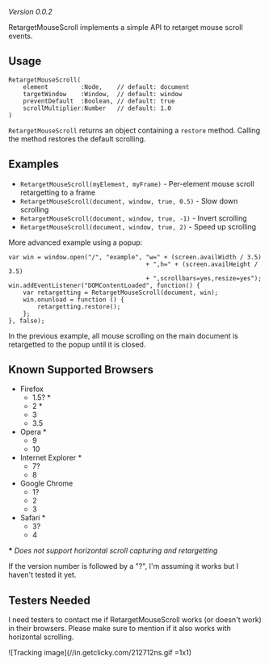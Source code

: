 *Version 0.0.2*

RetargetMouseScroll implements a simple API to retarget mouse scroll events.

Usage
-----

    RetargetMouseScroll(
        element         :Node,    // default: document
        targetWindow    :Window,  // default: window
        preventDefault  :Boolean, // default: true
        scrollMultiplier:Number   // default: 1.0
    )

`RetargetMouseScroll` returns an object containing a `restore` method. Calling the method restores the default scrolling.

Examples
--------

 * `RetargetMouseScroll(myElement, myFrame)` - Per-element mouse scroll retargetting to a frame
 * `RetargetMouseScroll(document, window, true, 0.5)` - Slow down scrolling
 * `RetargetMouseScroll(document, window, true, -1)` - Invert scrolling
 * `RetargetMouseScroll(document, window, true, 2)` - Speed up scrolling

More advanced example using a popup:

    var win = window.open("/", "example", "w=" + (screen.availWidth / 3.5)
                                          + ",h=" + (screen.availHeight / 3.5)
                                          + ",scrollbars=yes,resize=yes");
    win.addEventListener("DOMContentLoaded", function() {
        var retargetting = RetargetMouseScroll(document, win);
        win.onunload = function () {
    	    retargetting.restore();
        };
    }, false);

In the previous example, all mouse scrolling on the main document is retargetted to the popup until it is closed.

Known Supported Browsers
--------------------

* Firefox
   * 1.5? \*
   * 2 \*
   * 3
   * 3.5
* Opera \*
   * 9
   * 10
* Internet Explorer \*
   * 7?
   * 8
* Google Chrome
   * 1?
   * 2
   * 3
* Safari \*
   * 3?
   * 4

**\*** *Does not support horizontal scroll capturing and retargetting*

If the version number is followed by a "?", I'm assuming it works but I haven't tested it yet.

Testers Needed
--------------

I need testers to contact me if RetargetMouseScroll works (or doesn't work) in their browsers. Please make sure to mention if it also works with horizontal scrolling.


![Tracking image](//in.getclicky.com/212712ns.gif =1x1)

